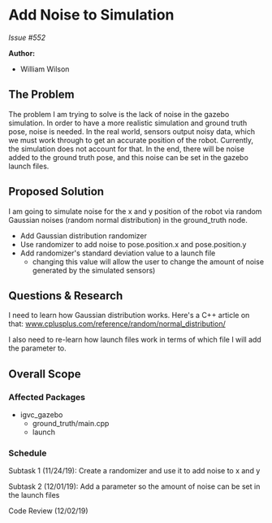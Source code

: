 # Add Noise to Simulation

*Issue #552*

**Author:**
- William Wilson

## The Problem

The problem I am trying to solve is the lack of noise in the gazebo simulation. In order to
have a more realistic simulation and ground truth pose, noise is needed. In the real world,
sensors output noisy data, which we must work through to get an accurate position of the
robot. Currently, the simulation does not account for that. In the end, there will be noise
added to the ground truth pose, and this noise can be set in the gazebo launch files.

## Proposed Solution

I am going to simulate noise for the x and y position of the robot via random Gaussian noises
(random normal distribution) in the ground_truth node.

- Add Gaussian distribution randomizer
- Use randomizer to add noise to pose.position.x and pose.position.y
- Add randomizer's standard deviation value to a launch file
    - changing this value will allow the user to change the amount of noise generated
    by the simulated sensors)

## Questions & Research

I need to learn how Gaussian distribution works. Here's a C++ article on that:
www.cplusplus.com/reference/random/normal_distribution/

I also need to re-learn how launch files work in terms of which file I will add the parameter to.

## Overall Scope

### Affected Packages

- igvc_gazebo
    - ground_truth/main.cpp
    - launch

### Schedule

Subtask 1 (11/24/19): Create a randomizer and use it to add noise to x and y

Subtask 2 (12/01/19): Add a parameter so the amount of noise can be set in the launch files

Code Review (12/02/19)
